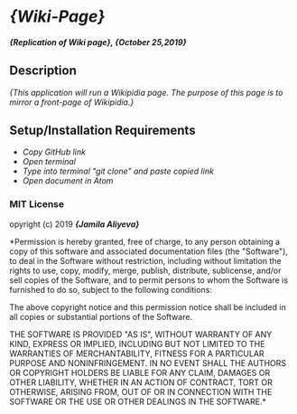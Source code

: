 # _{Wiki-Page}_

#### _{Replication of Wiki page}, {October 25,2019}_


## Description

_{This application will run a Wikipidia page. The purpose of this page is to mirror a front-page of Wikipidia.}_

## Setup/Installation Requirements

* _Copy GitHub link_
* _Open terminal_
* _Type into terminal "git clone" and paste copied link_
* _Open document in Atom_



### MIT License
opyright (c) 2019 **_{Jamila Aliyeva}_**

*Permission is hereby granted, free of charge, to any person obtaining a copy
of this software and associated documentation files (the "Software"), to deal
in the Software without restriction, including without limitation the rights
to use, copy, modify, merge, publish, distribute, sublicense, and/or sell
copies of the Software, and to permit persons to whom the Software is
furnished to do so, subject to the following conditions:

The above copyright notice and this permission notice shall be included in all
copies or substantial portions of the Software.

THE SOFTWARE IS PROVIDED "AS IS", WITHOUT WARRANTY OF ANY KIND, EXPRESS OR
IMPLIED, INCLUDING BUT NOT LIMITED TO THE WARRANTIES OF MERCHANTABILITY,
FITNESS FOR A PARTICULAR PURPOSE AND NONINFRINGEMENT. IN NO EVENT SHALL THE
AUTHORS OR COPYRIGHT HOLDERS BE LIABLE FOR ANY CLAIM, DAMAGES OR OTHER
LIABILITY, WHETHER IN AN ACTION OF CONTRACT, TORT OR OTHERWISE, ARISING FROM,
OUT OF OR IN CONNECTION WITH THE SOFTWARE OR THE USE OR OTHER DEALINGS IN THE
SOFTWARE.*
